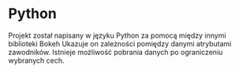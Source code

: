 # Python
Projekt został napisany w języku Python za pomocą między innymi biblioteki Bokeh
Ukazuje on zależności pomiędzy danymi atrybutami zawodników. 
Istnieje możliwość pobrania danych po ograniczeniu wybranych cech. 
